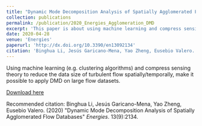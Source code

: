 ```yaml
---
title: "Dynamic Mode Decomposition Analysis of Spatially Agglomerated Flow Databases"
collection: publications
permalink: /publication/2020_Energies_Agglomeration_DMD
excerpt: 'This paper is about using machine learning and compress sensing theory to apply DMD on large flow datasets.'
date: 2020-04-28
venue: 'Energies'
paperurl: 'http://dx.doi.org/10.3390/en13092134'
citation: 'Binghua Li, Jesús Garicano-Mena, Yao Zheng, Eusebio Valero. (2020) "Dynamic Mode Decomposition Analysis of Spatially Agglomerated Flow Databases" <i>Energies</i>. 13(9):2134.'
---
```

Using machine learning (e.g. clustering algorithms) and compress sensing theory to reduce the data size of turbulent flow spatially/temporally, make it possible to apply DMD on large flow datasets.

[Download here](http://binghua-li.github.io/files/2020_Agglomeration_DMD_Energies_BinghuaLi.pdf)

Recommended citation: Binghua Li, Jesús Garicano-Mena, Yao Zheng, Eusebio Valero. (2020) "Dynamic Mode Decomposition Analysis of Spatially Agglomerated Flow Databases" <i>Energies</i>. 13(9):2134.

